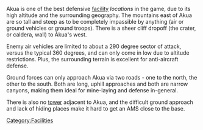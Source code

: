 Akua is one of the best defensive [facility](Facility.md)
_locations_ in the game, due to its high altitude and the surrounding
geography. The mountains east of Akua are so tall and steep as to be
completely impassible by anything (air or ground vehicles or ground
troops). There is a sheer cliff dropoff (the crater, or caldera, wall)
to Akua's west.

Enemy air vehicles are limited to about a 290 degree sector of attack,
versus the typical 360 degrees, and can only come in low due to altitude
restrictions. Plus, the surrounding terrain is excellent for
anti-aircraft defense.

Ground forces can only approach Akua via two roads - one to the north,
the other to the south. Both are long, uphill approaches and both are
narrow canyons, making them ideal for mine-laying and defense
in-general.

There is also no [tower](Tower.md) adjacent to Akua, and the
difficult ground approach and lack of hiding places make it hard to get
an AMS close to the base.

[Category:Facilities](../Category:Facilities.md)
